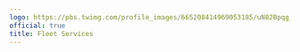 ```yaml
---
logo: https://pbs.twimg.com/profile_images/665208414969053185/uN82Bpqg_400x400.jpg
official: true
title: Fleet Services
---
```

